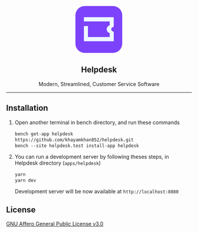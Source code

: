 <div align="center" markdown="1">
	<a href="https://github.com/khayamkhan852/helpdesk.git">
		<img src=".github/hd-logo.svg" height="128" alt="Helpdesk Logo">
	</a>
	<h2>Helpdesk</h2>
	<p align="center">
	<p>Modern, Streamlined, Customer Service Software</p>
	</p>
</div>

---


## Installation

1. Open another terminal in bench directory, and run these commands

	```
	bench get-app helpdesk https://github.com/khayamkhan852/helpdesk.git
	bench --site helpdesk.test install-app helpdesk
	```

2. You can run a development server by following theses steps, in Helpdesk
   directory (`apps/helpdesk`)

   ```
   yarn
   yarn dev
   ```

   Development server will be now available at `http://localhost:8080`

## License

[GNU Affero General Public License v3.0](/licence.md)
